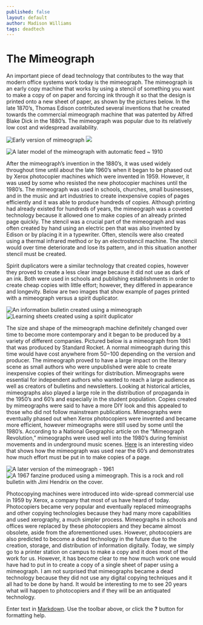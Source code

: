 ```yaml
---
published: false
layout: default
author: Madison Williams
tags: deadtech
---
```

# **The Mimeograph** 

An important piece of dead technology that contributes to the way that modern office systems work today is the mimeograph. The mimeograph is an early copy machine that works by using a stencil of something you want to make a copy of on paper and forcing ink through it so that the design is printed onto a new sheet of paper, as shown by the pictures below. In the late 1870’s, Thomas Edison contributed several inventions that he created towards the commercial mimeograph machine that was patented by Alfred Blake Dick in the 1880’s. The mimeograph was popular due to its relatively low cost and widespread availability.
  
  ![Early version of mimeograph]({{site.baseurl}}/https://www.officemuseum.com/Copying%20Machine%20Page/copy_plate17.jpg)
  ![]({{site.baseurl}}/https://museumofprinting.org/site/assets/files/1173/mimeo1_copy.jpg)
  
  ![A later model of the mimeograph with automatic feed ~ 1910]({{site.baseurl}}/https://blog.findmysupplies.co.uk/wp-content/uploads/2018/07/Mimeograph-Machine.jpg)
  

After the mimeograph’s invention in the 1880’s, it was used widely throughout time until about the late 1960’s when it began to be phased out by Xerox photocopier machines which were invented in 1959. However, it was used by some who resisted the new photocopier machines until the 1980’s. The mimeograph was used in schools, churches, small businesses, and in the music and art industries to create inexpensive copies of pages efficiently and it was able to produce hundreds of copies. Although printing had already existed for hundreds of years, the mimeograph was a coveted technology because it allowed one to make copies of an already printed page quickly. The stencil was a crucial part of the mimeograph and was often created by hand using an electric pen that was also invented by Edison or by placing it in a typewriter. Often, stencils were also created using a thermal infrared method or by an electrostencil machine. The stencil would over time deteriorate and lose its pattern, and in this situation another stencil must be created. 

Spirit duplicators were a similar technology that created copies, however they proved to create a less clear image because it did not use as dark of an ink. Both were used in schools and publishing establishments in order to create cheap copies with little effort; however, they differed in appearance and longevity. Below are two images that show example of pages printed with a mimeograph versus a spirit duplicator.
  
  ![An information bulletin created using a mimeograph]({{site.baseurl}}/https://blogs.loc.gov/loc/files/2012/10/first_LCIB_ed-221x300.jpg)
  ![Learning sheets created using a spirit duplicator ]({{site.baseurl}}/http://gaylelintz.com/wp-content/uploads/2014/04/IMG_4217.jpg)
  

The size and shape of the mimeograph machine definitely changed over time to become more contemporary and it began to be produced by a variety of different companies. Pictured below is a mimeograph from 1961 that was produced by Standard Rocket. A normal mimeograph during this time would have cost anywhere from $50-$100 depending on the version and producer. The mimeograph proved to have a large impact on the literary scene as small authors who were unpublished were able to create inexpensive copies of their writings for distribution. Mimeographs were essential for independent authors who wanted to reach a large audience as well as creators of bulletins and newsletters. Looking at historical articles, mimeographs also played a large role in the distribution of propaganda in the 1950’s and 60’s and especially in the student population. Copies created by mimeographs were said to have a more DIY look and this appealed to those who did not follow mainstream publications. Mimeographs were eventually phased out when Xerox photocopiers were invented and became more efficient, however mimeographs were still used by some until the 1980’s. According to a National Geographic article on the “Mimeograph Revolution,” mimeographs were used well into the 1980’s during feminist movements and in underground music scenes. [Here](https://www.youtube.com/watch?v=gYjj62eGwc8) is an interesting video that shows how the mimeograph was used near the 60’s and demonstrates how much effort must be put in to make copies of a page. 
  
  ![A later version of the mimeograph - 1961]({{site.baseurl}}/https://d3h6k4kfl8m9p0.cloudfront.net/stories/F8u7-52ajumDTY.0axlmMw-smallw.jpg)
  ![A 1967 fanzine produced using a mimeograph. This is a rock and roll bulletin with Jimi Hendrix on the cover. ]({{site.baseurl}}/https://pleasuresofpasttimes.com/wp-content/uploads/2017/07/UNADJUSTEDNONRAW_thumb_13e8.gif)

Photocopying machines were introduced into wide-spread commercial use in 1959 by Xerox, a company that most of us have heard of today. Photocopiers became very popular and eventually replaced mimeographs and other copying technologies because they had many more capabilities and used xerography, a much simpler process. Mimeographs in schools and offices were replaced by these photocopiers and they became almost obsolete, aside from the aforementioned uses. However, photocopiers are also predicted to become a dead technology in the future due to the creation, storage, and distribution of information digitally. Today, we simply go to a printer station on campus to make a copy and it does most of the work for us. However, it has become clear to me how much work one would have had to put in to create a copy of a single sheet of paper using a mimeograph. I am not surprised that mimeographs became a dead technology because they did not use any digital copying techniques and it all had to be done by hand. It would be interesting to me to see 20 years what will happen to photocopiers and if they will be an antiquated technology.

Enter text in [Markdown](http://daringfireball.net/projects/markdown/). Use the toolbar above, or click the **?** button for formatting help.
